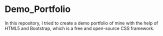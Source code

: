 # Demo_Portfolio
In this repository, I tried to create a demo portfolio of mine with the help of HTML5 and Bootstrap, which is a free and open-source CSS framework.
